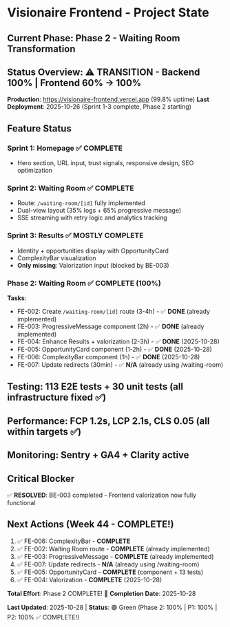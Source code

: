 # Visionaire Frontend - Project State

## Current Phase: Phase 2 - Waiting Room Transformation

## Status Overview: ⚠️ TRANSITION - Backend 100% | Frontend 60% → 100%

**Production**: https://visionaire-frontend.vercel.app (99.8% uptime)
**Last Deployment**: 2025-10-26 (Sprint 1-3 complete, Phase 2 starting)

## Feature Status

### Sprint 1: Homepage ✅ COMPLETE
- Hero section, URL input, trust signals, responsive design, SEO optimization

### Sprint 2: Waiting Room ✅ COMPLETE
- Route: `/waiting-room/[id]` fully implemented
- Dual-view layout (35% logs + 65% progressive message)
- SSE streaming with retry logic and analytics tracking

### Sprint 3: Results ✅ MOSTLY COMPLETE
- Identity + opportunities display with OpportunityCard
- ComplexityBar visualization
- **Only missing**: Valorization input (blocked by BE-003)

### Phase 2: Waiting Room ✅ COMPLETE (100%)
**Tasks**:
- FE-002: Create `/waiting-room/[id]` route (3-4h) - ✅ **DONE** (already implemented)
- FE-003: ProgressiveMessage component (2h) - ✅ **DONE** (already implemented)
- FE-004: Enhance Results + valorization (2-3h) - ✅ **DONE** (2025-10-28)
- FE-005: OpportunityCard component (1-2h) - ✅ **DONE** (2025-10-28)
- FE-006: ComplexityBar component (1h) - ✅ **DONE** (2025-10-28)
- FE-007: Update redirects (30min) - ✅ **N/A** (already using /waiting-room)

## Testing: 113 E2E tests + 30 unit tests (all infrastructure fixed ✅)
## Performance: FCP 1.2s, LCP 2.1s, CLS 0.05 (all within targets ✅)
## Monitoring: Sentry + GA4 + Clarity active

## Critical Blocker
✅ **RESOLVED**: BE-003 completed - Frontend valorization now fully functional

## Next Actions (Week 44 - COMPLETE!)
1. ✅ FE-006: ComplexityBar - **COMPLETE**
2. ✅ FE-002: Waiting Room route - **COMPLETE** (already implemented)
3. ✅ FE-003: ProgressiveMessage - **COMPLETE** (already implemented)
4. ✅ FE-007: Update redirects - **N/A** (already using /waiting-room)
5. ✅ FE-005: OpportunityCard - **COMPLETE** (component + 13 tests)
6. ✅ FE-004: Valorization - **COMPLETE** (2025-10-28)

**Total Effort**: Phase 2 COMPLETE! 🎉
**Completion Date**: 2025-10-28

**Last Updated**: 2025-10-28 | **Status**: 🟢 Green (Phase 2: 100% | P1: 100% | P2: 100% ✅ COMPLETE!)
